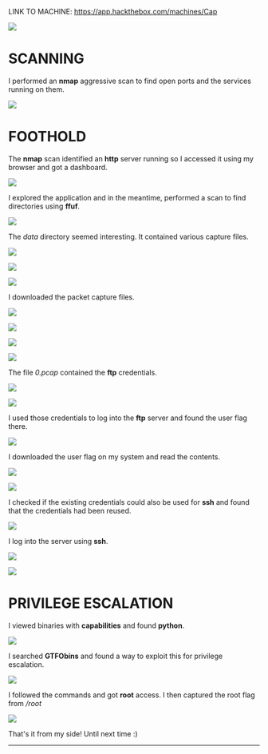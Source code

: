 
LINK TO MACHINE: https://app.hackthebox.com/machines/Cap

![](IMAGES/x.png)

# SCANNING

I performed an **nmap** aggressive scan to find open ports and the services running on them.

![](IMAGES/1.png)

# FOOTHOLD

The **nmap** scan identified an **http** server running so I accessed it using my browser and got a dashboard.

![](IMAGES/2.png)

I explored the application and in the meantime, performed a scan to find directories using **ffuf**.

![](IMAGES/3.png)

The *data* directory seemed interesting. It contained various capture files.

![](IMAGES/4.png)

![](IMAGES/5.png)

![](IMAGES/6.png)

I downloaded the packet capture files.

![](IMAGES/7.png)

![](IMAGES/8.png)

![](IMAGES/9.png)

![](IMAGES/10.png)

The file *0.pcap* contained the **ftp** credentials.

![](IMAGES/11.png)

![](IMAGES/12.png)

I used those credentials to log into the **ftp** server and found the user flag there.

![](IMAGES/13.png)

I downloaded the user flag on my system and read the contents.

![](IMAGES/14.png)

![](IMAGES/15.png)

I checked if the existing credentials could also be used for **ssh** and found that the credentials had been reused.

![](IMAGES/16.png)

I log into the server using **ssh**.

![](IMAGES/17.png)

![](IMAGES/18.png)

# PRIVILEGE ESCALATION

I viewed binaries with **capabilities** and found **python**.

![](IMAGES/19.png)

I searched **GTFObins** and found a way to exploit this for privilege escalation.

![](IMAGES/20.png)

I followed the commands and got **root** access. I then captured the root flag from */root*

![](IMAGES/21.png)

That's it from my side! Until next time :)

---
